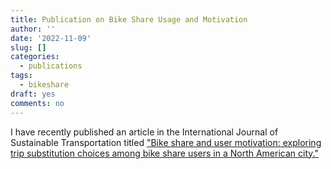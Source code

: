```yaml
---
title: Publication on Bike Share Usage and Motivation
author: ''
date: '2022-11-09'
slug: []
categories:
  - publications
tags:
  - bikeshare
draft: yes
comments: no
---
```


I have recently published an article in the International Journal of Sustainable Transportation titled ["Bike share and user motivation: exploring trip substitution choices among bike share users in a North American city."](https://doi.org/10.1080/15568318.2022.2113577)